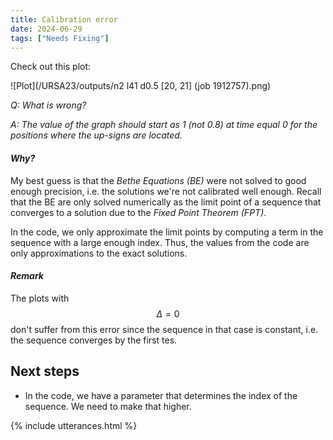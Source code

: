 ```yaml
---
title: Calibration error 
date: 2024-06-29
tags: ["Needs Fixing"]
---
```


Check out this plot:

![Plot](/URSA23/outputs/n2 l41 d0.5 [20, 21] (job 1912757).png)

*Q: What is wrong?*

*A: The value of the graph should start as 1 (not 0.8) at time equal 0 for the positions where the up-signs are located.*

#### *Why?*

My best guess is that the *Bethe Equations (BE)* were not solved to good enough precision, i.e. the solutions we're not calibrated well enough. Recall that the BE are only solved numerically as the limit point of a sequence that converges to a solution due to the *Fixed Point Theorem (FPT)*.

In the code, we only approximate the limit points by computing a term in the sequence with a large enough index. Thus, the values from the code are only approximations to the exact solutions.

#### *Remark*

The plots with $$\Delta=0$$ don't suffer from this error since the sequence in that case is constant, i.e. the sequence converges by the first tes.

## Next steps

- In the code, we have a parameter that determines the index of the sequence. We need to make that higher.



{% include utterances.html %}

